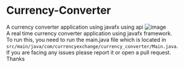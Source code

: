 # Currency-Converter
A currency converter application using javafx using api
![image](https://github.com/Ayush272002/Currency-Converter/assets/116728686/b2cd627e-3f1d-4954-9c2c-a2c849693b35)
<br>A real time currency converter application using javafx framework.<br>
To run this, you need to run the main.java file which is located in ```src/main/java/com/currencyexchange/currency_converter/Main.java```.
<br>If you are facing any issues please report it or open a pull request.<br>Thanks
